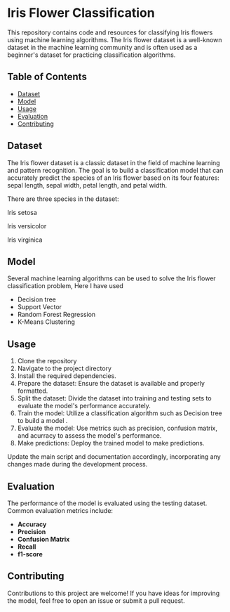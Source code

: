 
# Iris Flower Classification

This repository contains code and resources for classifying Iris flowers using machine learning algorithms. The Iris flower dataset is a well-known dataset in the machine learning community and is often used as a beginner's dataset for practicing classification algorithms.

## Table of Contents

- [Dataset](#dataset)
- [Model](#model)
- [Usage](#usage)
- [Evaluation](#evaluation)
- [Contributing](#contributing)


## Dataset

The Iris flower dataset is a classic dataset in the field of machine learning and pattern recognition. The goal is to build a classification model that can accurately predict the species of an Iris flower based on its four features: sepal length, sepal width, petal length, and petal width.

There are three species in the dataset:

Iris setosa

Iris versicolor

Iris virginica



## Model

Several machine learning algorithms can be used to solve the Iris flower classification problem, Here I have used 
- Decision tree
- Support Vector
- Random Forest Regression
- K-Means Clustering


## Usage

1. Clone the repository
2. Navigate to the project directory
3. Install the required dependencies.
4. Prepare the dataset: Ensure the dataset is available and properly formatted. 
5. Split the dataset: Divide the dataset into training and testing sets to evaluate the model's performance accurately.
6. Train the model: Utilize a classification algorithm such as Decision tree to build a model .
7. Evaluate the model: Use metrics such as precision, confusion matrix, and acurracy to assess the model's performance.
8. Make predictions: Deploy the trained model to make predictions.

Update the main script and documentation accordingly, incorporating any changes made during the development process.

## Evaluation

The performance of the  model is evaluated using the testing dataset. Common evaluation metrics include:

- **Accuracy**
- **Precision**
- **Confusion Matrix**
- **Recall**
- **f1-score**

## Contributing

Contributions to this project are welcome! If you have ideas for improving the model, feel free to open an issue or submit a pull request.



